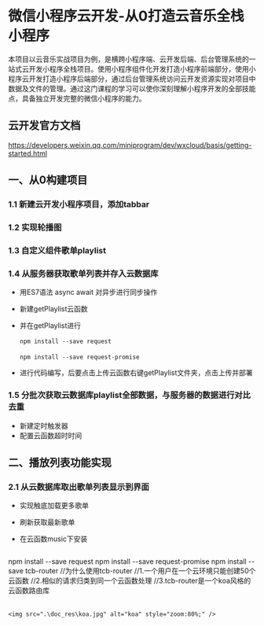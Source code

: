 # 微信小程序云开发-从0打造云音乐全栈小程序

本项目以云音乐实战项目为例，是横跨小程序端、云开发后端、后台管理系统的一站式云开发小程序全栈项目。使用小程序组件化开发打造小程序前端部分，使用小程序云开发打造小程序后端部分，通过后台管理系统访问云开发资源实现对项目中数据及文件的管理。通过这门课程的学习可以使你深刻理解小程序开发的全部技能点，具备独立开发完整的微信小程序的能力。

## 云开发官方文档

https://developers.weixin.qq.com/miniprogram/dev/wxcloud/basis/getting-started.html

## 一、从0构建项目

### 1.1 新建云开发小程序项目，添加tabbar

### 1.2 实现轮播图

### 1.3 自定义组件歌单playlist

### 1.4 从服务器获取歌单列表并存入云数据库

- 用ES7语法 async	await 对异步进行同步操作

- 新建getPlaylist云函数

- 并在getPlaylist进行   

  ```
  npm install --save request
  
  npm install --save request-promise
  ```

- 进行代码编写，后要点击上传云函数右键getPlaylist文件夹，点击上传并部署

### 1.5 分批次获取云数据库playlist全部数据，与服务器的数据进行对比去重

- 新建定时触发器
- 配置云函数超时时间

## 二、播放列表功能实现

### 2.1 从云数据库取出歌单列表显示到界面

- 实现触底加载更多歌单

- 刷新获取最新歌单

- 在云函数music下安装 

  ```
npm install --save request
  npm install --save request-promise
npm install --save tcb-router
  //为什么使用tcb-router
  //1.一个用户在一个云环境只能创建50个云函数
  //2.相似的请求归类到同一个云函数处理
  //3.tcb-router是一个koa风格的云函数路由库
  ```

<img src=".\doc_res\koa.jpg" alt="koa" style="zoom:80%;" />